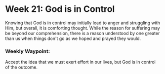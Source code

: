 # Week 21: God is in Control

Knowing that God is in control may initially lead to anger and struggling with Him, but overall, it is comforting thought.
While the reason for suffering may be beyond our comprehension, there is a reason understood by one greater than us when things don't 
go as we hoped and prayed they would.

### Weekly Waypoint:
Accept the idea that we must exert effort in our lives, but God is in control of the outcome.
